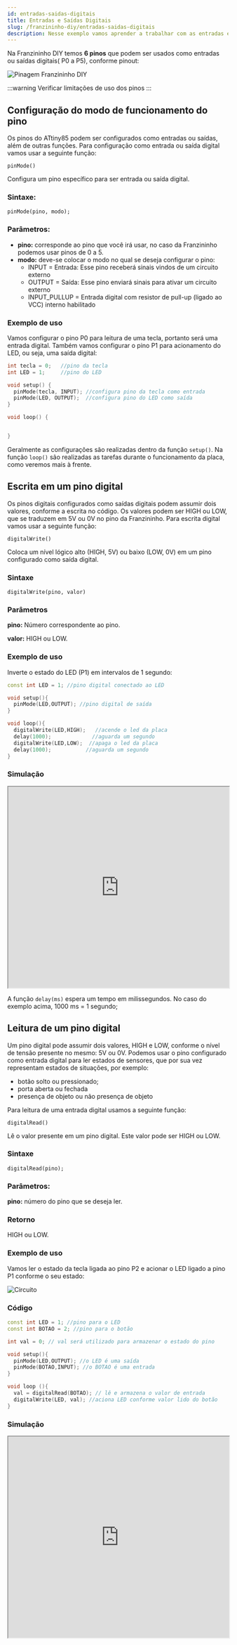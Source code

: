 ```yaml
---
id: entradas-saidas-digitais
title: Entradas e Saídas Digitais
slug: /franzininho-diy/entradas-saidas-digitais
description: Nesse exemplo vamos aprender a trabalhar com as entradas e saídas digitais na Franzininho DIY
---
```


Na Franzininho DIY temos **6 pinos** que podem ser usados como entradas ou saídas digitais\( P0 a P5\), conforme pinout:

![Pinagem Franzininho DIY](img/pinagem-V2.png)

:::warning
Verificar limitações de uso dos pinos
:::

## Configuração do modo de funcionamento do pino

Os pinos do ATtiny85 podem ser configurados como entradas ou saídas, além de outras funções. Para configuração como entrada ou saída digital vamos usar a seguinte função:

`pinMode()`

Configura um pino específico para ser entrada ou saída digital.

### Sintaxe:

`pinMode(pino, modo);`

### Parâmetros:

- **pino:** corresponde ao pino que você irá usar, no caso da Franzininho podemos usar pinos de 0 a 5.
- **modo:** deve-se colocar o modo no qual se deseja configurar o pino:
    * INPUT  =  Entrada: Esse pino receberá sinais vindos de um circuito externo
    * OUTPUT = Saída: Esse pino enviará sinais para ativar um circuito externo
    * INPUT\_PULLUP = Entrada digital com resistor de pull-up \(ligado ao VCC\) interno habilitado

### Exemplo de uso

Vamos configurar o pino P0 para leitura de uma tecla, portanto será uma entrada digital. Também vamos configurar o pino P1 para acionamento do LED, ou seja, uma saída digital:

```cpp
int tecla = 0;   //pino da tecla
int LED = 1;     //pino do LED

void setup() {
  pinMode(tecla, INPUT); //configura pino da tecla como entrada
  pinMode(LED, OUTPUT);  //configura pino do LED como saída
}

void loop() {


}
```

Geralmente as configurações são realizadas dentro da função `setup()`. Na função `loop()` são realizadas as tarefas durante o funcionamento da placa, como veremos mais à frente.

## Escrita em um pino digital

Os pinos digitais configurados como saídas digitais podem assumir dois valores, conforme a escrita no código. Os valores podem ser HIGH ou LOW, que se traduzem em 5V ou 0V no pino da Franzininho. Para escrita digital vamos usar a seguinte função:

`digitalWrite()`

Coloca um nível lógico alto \(HIGH, 5V\) ou baixo \(LOW, 0V\) em um pino configurado como saída digital.

### Sintaxe

`digitalWrite(pino, valor)`

### Parâmetros

**pino:** Número correspondente ao pino.

**valor:** HIGH ou LOW.

### Exemplo de uso

Inverte o estado do LED \(P1\) em intervalos de 1 segundo:

```cpp
const int LED = 1; //pino digital conectado ao LED

void setup(){
  pinMode(LED,OUTPUT); //pino digital de saída
}

void loop(){
  digitalWrite(LED,HIGH);   //acende o led da placa
  delay(1000);             //aguarda um segundo
  digitalWrite(LED,LOW);  //apaga o led da placa
  delay(1000);           //aguarda um segundo
}
```

### Simulação

<iframe width="100%" height="458px" src="https://wokwi.com/arduino/projects/310738934055305794?view=diagram"></iframe>

A função `delay(ms)` espera um tempo em milissegundos. No caso do exemplo acima, 1000 ms = 1 segundo;

## Leitura de um pino digital

Um pino digital pode assumir dois valores, HIGH e LOW, conforme o nível de tensão presente no mesmo: 5V ou 0V. Podemos usar o pino configurado como entrada digital para ler estados de sensores, que por sua vez representam estados de situações, por exemplo:

* botão solto ou pressionado;
* porta aberta ou fechada
* presença de objeto ou não presença de objeto

Para leitura de uma entrada digital usamos a seguinte função:

`digitalRead()`

Lê o valor presente em um pino digital. Este valor pode ser HIGH ou LOW.

### Sintaxe

`digitalRead(pino);`

### Parâmetros:

**pino:** número do pino que se deseja ler.

### Retorno

HIGH ou LOW.

### Exemplo de uso
Vamos ler o estado da tecla ligada ao pino P2 e acionar o LED ligado a pino P1 conforme o seu estado:

![Circuito](img/entradas-saidas-digitais/circuito.png)

### Código

```cpp
const int LED = 1; //pino para o LED
const int BOTAO = 2; //pino para o botão

int val = 0; // val será utilizado para armazenar o estado do pino

void setup(){
  pinMode(LED,OUTPUT); //o LED é uma saída
  pinMode(BOTAO,INPUT); //o BOTAO é uma entrada
}

void loop (){
  val = digitalRead(BOTAO); // lê e armazena o valor de entrada
  digitalWrite(LED, val); //aciona LED conforme valor lido do botão
}
```

### Simulação

<iframe width="100%" height="458px" src="https://wokwi.com/arduino/projects/310739108383162946?view=diagram"></iframe>